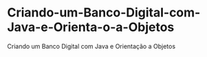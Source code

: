 # Criando-um-Banco-Digital-com-Java-e-Orienta-o-a-Objetos
Criando um Banco Digital com Java e Orientação a Objetos

